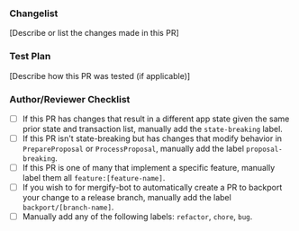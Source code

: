 ### Changelist
[Describe or list the changes made in this PR]

### Test Plan
[Describe how this PR was tested (if applicable)]

### Author/Reviewer Checklist
- [ ] If this PR has changes that result in a different app state given the same prior state and transaction list, manually add the `state-breaking` label.
- [ ] If this PR isn't state-breaking but has changes that modify behavior in `PrepareProposal` or `ProcessProposal`, manually add the label `proposal-breaking`.
- [ ] If this PR is one of many that implement a specific feature, manually label them all `feature:[feature-name]`.
- [ ] If you wish to for mergify-bot to automatically create a PR to backport your change to a release branch, manually add the label `backport/[branch-name]`.
- [ ] Manually add any of the following labels: `refactor`, `chore`, `bug`.
